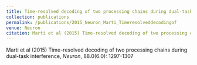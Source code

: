 ```yaml
---
title: Time-resolved decoding of two processing chains during dual-task interference
collection: publications
permalink: /publications/2015_Neuron_Marti_Timeresolveddecodingof
venue: Neuron
citation: Marti et al (2015) Time-resolved decoding of two processing chains during dual-task interference, <i>Neuron</i>, 88.0(6.0): 1297-1307
---
```

Marti et al (2015) Time-resolved decoding of two processing chains during dual-task interference, <i>Neuron</i>, 88.0(6.0): 1297-1307
